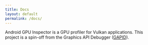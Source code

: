 ```yaml
---
title: Docs
layout: default
permalink: /docs/
---
```


Android GPU Inspector is a GPU profiler for Vulkan applications. This project
is a spin-off from the Graphics API Debugger ([GAPID](https://github.com/google/gapid)).
